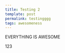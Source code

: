 ```yaml
---
title: Testing 2
template: post
permalink: testingggg
tags: awesomeness
---
```


EVERYTHING IS AWESOME

123